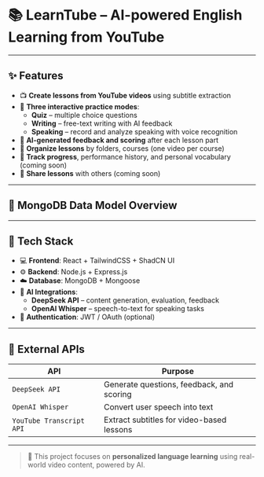 # 📚 LearnTube – AI-powered English Learning from YouTube

---

## ✨ Features

- 📺 **Create lessons from YouTube videos** using subtitle extraction
- 🧠 **Three interactive practice modes**:
  - **Quiz** – multiple choice questions
  - **Writing** – free-text writing with AI feedback
  - **Speaking** – record and analyze speaking with voice recognition
- 🤖 **AI-generated feedback and scoring** after each lesson part
- 📁 **Organize lessons** by folders, courses (one video per course)
- 🧾 **Track progress**, performance history, and personal vocabulary (coming soon)
- 🔗 **Share lessons** with others (coming soon)

---

## 🧱 MongoDB Data Model Overview


---

## 🧰 Tech Stack

- 💻 **Frontend**: React + TailwindCSS + ShadCN UI
- ⚙️ **Backend**: Node.js + Express.js
- ☁️ **Database**: MongoDB + Mongoose
- 🧠 **AI Integrations**:
  - **DeepSeek API** – content generation, evaluation, feedback
  - **OpenAI Whisper** – speech-to-text for speaking tasks
- 🔐 **Authentication**: JWT / OAuth (optional)

---

## 🔗 External APIs

| API                | Purpose                                        |
|--------------------|------------------------------------------------|
| `DeepSeek API`     | Generate questions, feedback, and scoring     |
| `OpenAI Whisper`   | Convert user speech into text                 |
| `YouTube Transcript API` | Extract subtitles for video-based lessons |

---

> 📌 This project focuses on **personalized language learning** using real-world video content, powered by AI.
